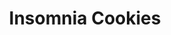 ---
title: "Insomnia Cookies"
url: /milwaukee/insomnia-cookies-north-doctor-martin-luther-king-junior-drive/
shop: Konditorei
---